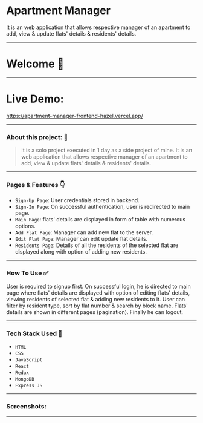 # Apartment Manager

<p>
  It is an web application that allows respective manager of an apartment to add, view & update flats' details & residents' details. 
<p/>

---
# Welcome :wave:
---

# Live Demo:

https://apartment-manager-frontend-hazel.vercel.app/

---

### About this project: :raised_hands:

> It is a solo project executed in 1 day as a side project of mine. It is an web application that allows respective manager of an apartment to add, view & update flats' details & residents' details. 

---


### Pages & Features :point_down:

- `Sign-Up Page`: User credentials stored in backend.
- `Sign-In Page`: On successful authentication, user is redirected to main page.
- `Main Page`: flats' details are displayed in form of table with numerous options.
- `Add Flat Page`: Manager can add new flat to the server.
- `Edit Flat Page`: Manager can edit update flat details.
- `Residents Page`: Details of all the residents of the selected flat are displayed along with option of adding new residents.

---

### How To Use ✅

User is required to signup first. On successful login, he is directed to main page where flats' details are displayed with option of editing flats' details, viewing residents of selected flat & adding new residents to it. User can filter by resident type, sort by flat number & search by block name. Flats' details are shown in different pages (pagination). Finally he can logout.   

---

### Tech Stack Used :wrench:

- `HTML`
- `CSS`
- `JavaScript`
- `React`
- `Redux`
- `MongoDB`
- `Express JS`

---

### Screenshots:
<hr/>
<!-- 
## Home_Page

![product_page](https://user-images.githubusercontent.com/92107053/159882513-01a1ebe5-1038-44c4-b974-f81931a758b1.png)

## Recipe_Page

![recipe](https://user-images.githubusercontent.com/92107053/159882637-d9468916-1cdc-4f7a-a6eb-5ea3b9541402.png) -->


